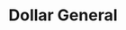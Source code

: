 ---
title: "Dollar General"
url: /statesboro/dollar-general-east-main-street/
shop: variety store
---